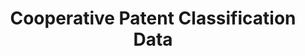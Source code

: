 ---
layout: default
bigquery: https://console.cloud.google.com/bigquery?p=patents-public-data&d=cpc&page=dataset
citation: '“Cooperative Patent Classification” by the EPO and USPTO, for public use. '
contributors: EPO, USPTO
cost: None
description: Cooperative Patent Classification Data contains the scheme and definitions
  of the Cooperative Patent Classification system for classifying patent documents.
  The CPC is the result of a partnership between the EPO and the USPTO in their joint
  effort to develop a common, internationally compatible classification system for
  technical documents, in particular patent publications, which will be used by both
  offices in the patent granting process
documentation: https://www.cooperativepatentclassification.org/cpcSchemeAndDefinitions
last_edit: Mon, 04 Apr 2022 19:07:06 GMT
location: https://www.cooperativepatentclassification.org/index
maintained_by: USPTO, EPO
schema_fields: '[''definition'', ''title_part'', ''limiting_references'', ''applicationReferences'',
  ''ipcConcordant'', ''symbol'', ''notAllocatable'', ''residualReferences'', ''title_full'',
  ''informative_references'', ''childGroups'', ''dateRevised'', ''informativeReferences'',
  ''ipc_concordant'', ''application_references'', ''sizeCache'', ''parents'', ''date_revised'',
  ''glossary'', ''synonyms'', ''children'', ''breakdown_code'', ''additional_only'',
  ''titleFull'', ''limitingReferences'', ''level'', ''status'', ''residual_references'',
  ''not_allocatable'', ''titlePart'', ''child_groups'', ''breakdownCode'']'
shortname: cooperative_patent_classification
tags:
- patents
- science
title: Cooperative Patent Classification Data
uuid: 984374a7-16e9-4b35-9445-458daceb01bf
---